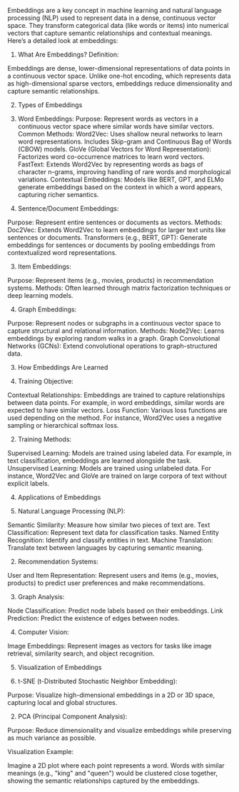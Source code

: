 Embeddings are a key concept in machine learning and natural language processing (NLP) used to represent data in a dense, continuous vector space. They transform categorical data (like words or items) into numerical vectors that capture semantic relationships and contextual meanings. Here’s a detailed look at embeddings:

1. What Are Embeddings?
Definition:

Embeddings are dense, lower-dimensional representations of data points in a continuous vector space. Unlike one-hot encoding, which represents data as high-dimensional sparse vectors, embeddings reduce dimensionality and capture semantic relationships.

2. Types of Embeddings

  1. Word Embeddings:
  Purpose: Represent words as vectors in a continuous vector space where similar words have similar vectors.
  Common Methods:
  Word2Vec: Uses shallow neural networks to learn word representations. Includes Skip-gram and Continuous Bag of Words (CBOW) models.
  GloVe (Global Vectors for Word Representation): Factorizes word co-occurrence matrices to learn word vectors.
  FastText: Extends Word2Vec by representing words as bags of character n-grams, improving handling of rare words and morphological variations.
  Contextual Embeddings: Models like BERT, GPT, and ELMo generate embeddings based on the context in which a word appears, capturing richer semantics.

  2. Sentence/Document Embeddings:
  
  Purpose: Represent entire sentences or documents as vectors.
  Methods:
  Doc2Vec: Extends Word2Vec to learn embeddings for larger text units like sentences or documents.
  Transformers (e.g., BERT, GPT): Generate embeddings for sentences or documents by pooling embeddings from contextualized word representations.
  
  3. Item Embeddings:
  
  Purpose: Represent items (e.g., movies, products) in recommendation systems.
  Methods: Often learned through matrix factorization techniques or deep learning models.
  
  4. Graph Embeddings:
  
  Purpose: Represent nodes or subgraphs in a continuous vector space to capture structural and relational information.
  Methods:
  Node2Vec: Learns embeddings by exploring random walks in a graph.
  Graph Convolutional Networks (GCNs): Extend convolutional operations to graph-structured data.

3. How Embeddings Are Learned

  1. Training Objective:
  
  Contextual Relationships: Embeddings are trained to capture relationships between data points. For example, in word embeddings, similar words are expected to have similar vectors.
  Loss Function: Various loss functions are used depending on the method. For instance, Word2Vec uses a negative sampling or hierarchical softmax loss.
  
  2. Training Methods:
  
  Supervised Learning: Models are trained using labeled data. For example, in text classification, embeddings are learned alongside the task.
  Unsupervised Learning: Models are trained using unlabeled data. For instance, Word2Vec and GloVe are trained on large corpora of text without explicit labels.

4. Applications of Embeddings

  1. Natural Language Processing (NLP):
  
  Semantic Similarity: Measure how similar two pieces of text are.
  Text Classification: Represent text data for classification tasks.
  Named Entity Recognition: Identify and classify entities in text.
  Machine Translation: Translate text between languages by capturing semantic meaning.
  
  2. Recommendation Systems:
  
  User and Item Representation: Represent users and items (e.g., movies, products) to predict user preferences and make recommendations.
  
  3. Graph Analysis:
  
  Node Classification: Predict node labels based on their embeddings.
  Link Prediction: Predict the existence of edges between nodes.
  
  4. Computer Vision:
  
  Image Embeddings: Represent images as vectors for tasks like image retrieval, similarity search, and object recognition.

5. Visualization of Embeddings

  1. t-SNE (t-Distributed Stochastic Neighbor Embedding):
  
  Purpose: Visualize high-dimensional embeddings in a 2D or 3D space, capturing local and global structures.
  
  2. PCA (Principal Component Analysis):
  
  Purpose: Reduce dimensionality and visualize embeddings while preserving as much variance as possible.

Visualization Example:

Imagine a 2D plot where each point represents a word. Words with similar meanings (e.g., "king" and "queen") would be clustered close together, showing the semantic relationships captured by the embeddings.
